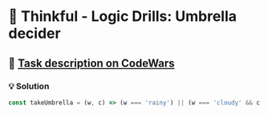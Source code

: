 # 📝 Thinkful - Logic Drills: Umbrella decider

## 🔗 [Task description on CodeWars](https://www.codewars.com/kata/5865a28fa5f191d35f0000f8)

### 💡 Solution

```javascript
const takeUmbrella = (w, c) => (w === 'rainy') || (w === 'cloudy' && c > 0.20) || (w === 'sunny' && c > 0.50);
```
